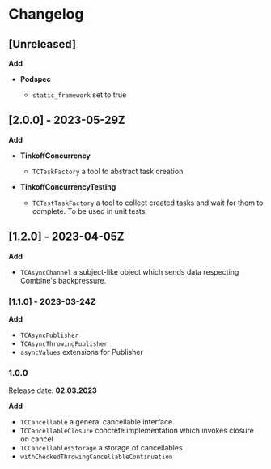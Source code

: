 # Changelog

## [Unreleased]

**Add**

- **Podspec**

  - `static_framework` set to true

## [2.0.0] - 2023-05-29Z

**Add**

- **TinkoffConcurrency**
  
  - `TCTaskFactory` a tool to abstract task creation

- **TinkoffConcurrencyTesting**
  
  - `TCTestTaskFactory` a tool to collect created tasks and wait for them to complete. To be used in unit tests.

## [1.2.0] - 2023-04-05Z

**Add**

- `TCAsyncChannel` a subject-like object which sends data respecting Combine's backpressure.

### [1.1.0] - 2023-03-24Z

**Add**

- `TCAsyncPublisher`
- `TCAsyncThrowingPublisher`
- `asyncValues` extensions for Publisher

### 1.0.0
Release date: **02.03.2023**

**Add**

- `TCCancellable` a general cancellable interface
- `TCCancellableClosure` concrete implementation which invokes closure on cancel
- `TCCancellablesStorage` a storage of cancellables
- `withCheckedThrowingCancellableContinuation`
